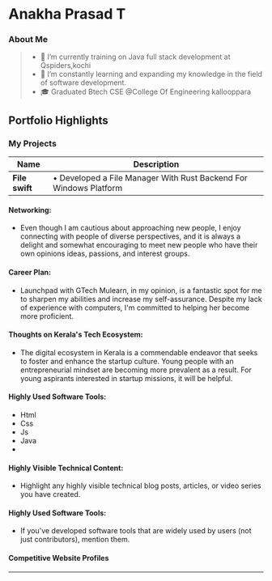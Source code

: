 # Anakha Prasad T

### About Me

> - 🔭 I’m currently training on Java full stack development at Qspiders,kochi
> - 🌱 I’m constantly learning and expanding my knowledge in the field of software development.
> - 🎓 Graduated Btech CSE @College Of Engineering kallooppara




## Portfolio Highlights

### My Projects

| Name                | Description                                                                                                                                          |
|---------------------|---------------------------------------------------------------------------|
| **File swift**  | • Developed a File Manager With Rust Backend For Windows Platform                                     

#### Networking:

- Even though I am cautious about approaching new people, I enjoy connecting with people of diverse perspectives, and it is always a delight and somewhat encouraging to meet new people who have their own opinions ideas, passions, and interest groups.

#### Career Plan:

- Launchpad with GTech Mulearn, in my opinion, is a fantastic spot for me to sharpen my abilities and increase my self-assurance. Despite my lack of experience with computers, I'm committed to helping her become more proficient.

#### Thoughts on Kerala's Tech Ecosystem:

- The digital ecosystem in Kerala is a commendable endeavor that seeks to foster and enhance the startup culture. Young people with an entrepreneurial mindset are becoming more prevalent as a result. For young aspirants interested in startup missions, it will be helpful.


#### Highly Used Software Tools:

- Html
- Css
- Js
- Java
- 
#### Highly Visible Technical Content:

- Highlight any highly visible technical blog posts, articles, or video series you have created.

#### Highly Used Software Tools:

- If you've developed software tools that are widely used by users (not just contributors), mention them.

#### Competitive Website Profiles




---
